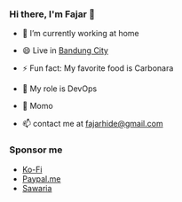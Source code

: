 ### Hi there, I'm Fajar 👋
  
- 🔭 I’m currently working at home

- 😄 Live in [Bandung City](https://goo.gl/maps/D2j5M4RTDdSXwiNz8)
  
- ⚡ Fun fact: My favorite food is Carbonara

- 🌱 My role is DevOps 

- 👯 Momo

- 📫 contact me at fajarhide@gmail.com

### Sponsor me

  - [Ko-Fi](https://ko-fi.com/fajarhide)
  - [Paypal.me](https://paypal.me/fajarhidayat)
  - [Sawaria](https://saweria.co/fajarhide)

<!--
**fajarhide/fajarhide** is a ✨ _special_ ✨ repository because its `README.md` (this file) appears on your GitHub profile.

Here are some ideas to get you started:

- 🔭 I’m currently working on ...
- 🌱 I’m currently learning ...
- 👯 I’m looking to collaborate on ...
- 🤔 I’m looking for help with ...
- 💬 Ask me about ...
- 📫 How to reach me: ...
- 😄 Pronouns: ...
- ⚡ Fun fact: ...
-->

